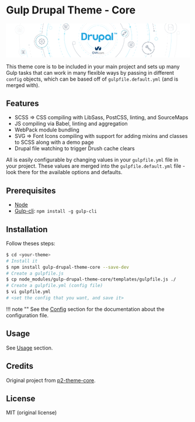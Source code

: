 Gulp Drupal Theme - Core
========================

![gulp-drupal-theme-core-banner](banner.png)

This theme core is to be included in your main project and sets up many Gulp tasks that can work in many flexible ways by passing in different `config` objects, which can be based off of `gulpfile.default.yml` (and is merged with).


## Features

- SCSS => CSS compiling with LibSass, PostCSS, linting, and SourceMaps
- JS compiling via Babel, linting and aggregation
- WebPack module bundling
- SVG => Font Icons compiling with support for adding mixins and classes to SCSS along with a demo page
- Drupal file watching to trigger Drush cache clears

All is easily configurable by changing values in your `gulpfile.yml` file in your project. These values are merged into the `gulpfile.default.yml` file - look there for the available options and defaults.


## Prerequisites

- [Node](https://nodejs.org)
- [Gulp-cli](http://gulpjs.com/): `npm install -g gulp-cli`


## Installation

Follow theses steps:

```bash
$ cd <your-theme>
# Install it
$ npm install gulp-drupal-theme-core --save-dev
# Create a gulpfile.js
$ cp node_modules/gulp-drupal-theme-core/templates/gulpfile.js ./
# Create a gulpfile.yml (config file)
$ vi gulpfile.yml
# <set the config that you want, and save it>
```

!!! note ""
    See the [Config](config.yml) section for the documentation about the configuration file.


## Usage

See [Usage](usage.md) section.


## Credits

Original project from [p2-theme-core](https://github.com/phase2/p2-theme-core).


## License

MIT (original license)
